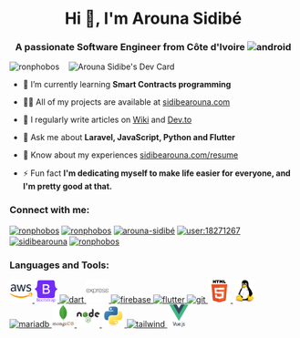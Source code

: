 <h1 align="center">Hi 👋, I'm Arouna Sidibé</h1>
<h3 align="center">A passionate Software Engineer from Côte d'Ivoire <img src="https://encrypted-tbn0.gstatic.com/images?q=tbn:ANd9GcQ2aeb5CSUJZXiqXIVf2HOt_XixZqXvKvp8Bg&usqp=CAU" alt="android" width="20" height="15"/></h3>

<!-- <img align="right" alt="Coding" width="400" src="https://www.bitsbyamel.com/387e4f52081bfebd6ba96d9d784e9f94/javascript_gif.gif"/> -->
<!-- <a href="https://app.daily.dev/ronphobos"><img align="right" src="https://api.daily.dev/devcards/8d7704613a8b43ef8dbc53f7388aa647.png?r=x79" width="400" alt="Arouna Sidibe's Dev Card"/></a> -->
<a href="https://app.daily.dev/mansasidibe"><img align="right" src="https://api.daily.dev/devcards/v2/LpVbWBVMFij6gkrWHUorW.png?r=qi8" width="400" alt="Arouna Sidibe's Dev Card"/></a>

<p align="left"> <img src="https://komarev.com/ghpvc/?username=ronphobos&label=Profile%20views&color=0e75b6&style=flat" alt="ronphobos" /> </p>

- 🌱 I’m currently learning **Smart Contracts programming**

- 👨‍💻 All of my projects are available at [sidibearouna.com](https://sidibe-arouna.vercel.app/projects)

- 📝 I regularly write articles on [Wiki](https://github.com/ronphobos/blog) and [Dev.to](https://dev.to/ronphobos)

- 💬 Ask me about **Laravel, JavaScript, Python and Flutter**

- 📄 Know about my experiences [sidibearouna.com/resume](https://sidibe-arouna.vercel.app/about)

- ⚡ Fun fact **I'm dedicating myself to make life easier for everyone, and I'm pretty good at that.**

<h3 align="left">Connect with me:</h3>
<p align="left">
<a href="https://dev.to/ronphobos" target="blank"><img align="center" src="https://raw.githubusercontent.com/rahuldkjain/github-profile-readme-generator/master/src/images/icons/Social/devto.svg" alt="ronphobos" height="30" width="40" /></a>
<a href="https://twitter.com/ronphobos" target="blank"><img align="center" src="https://raw.githubusercontent.com/rahuldkjain/github-profile-readme-generator/master/src/images/icons/Social/twitter.svg" alt="ronphobos" height="30" width="40" /></a>
<a href="https://linkedin.com/in/arouna-sidibé" target="blank"><img align="center" src="https://raw.githubusercontent.com/rahuldkjain/github-profile-readme-generator/master/src/images/icons/Social/linked-in-alt.svg" alt="arouna-sidibé" height="30" width="40" /></a>
<a href="https://stackoverflow.com/users/18271267/ronphobos" target="blank"><img align="center" src="https://raw.githubusercontent.com/rahuldkjain/github-profile-readme-generator/master/src/images/icons/Social/stack-overflow.svg" alt="user:18271267" height="30" width="40" /></a>
<a href="https://kaggle.com/sidibearouna" target="blank"><img align="center" src="https://raw.githubusercontent.com/rahuldkjain/github-profile-readme-generator/master/src/images/icons/Social/kaggle.svg" alt="sidibearouna" height="30" width="40" /></a>
<a href="https://instagram.com/thisismansasidibe" target="blank"><img align="center" src="https://raw.githubusercontent.com/rahuldkjain/github-profile-readme-generator/master/src/images/icons/Social/instagram.svg" alt="ronphobos" height="30" width="40" /></a>
</p>

<h3 align="left">Languages and Tools:</h3>
<p align="left"> <a href="https://aws.amazon.com" target="_blank" rel="noreferrer"> <img src="https://raw.githubusercontent.com/devicons/devicon/master/icons/amazonwebservices/amazonwebservices-original-wordmark.svg" alt="aws" width="40" height="40"/> </a> <a href="https://getbootstrap.com" target="_blank" rel="noreferrer"> <img src="https://raw.githubusercontent.com/devicons/devicon/master/icons/bootstrap/bootstrap-plain-wordmark.svg" alt="bootstrap" width="40" height="40"/> </a> <a href="https://dart.dev" target="_blank" rel="noreferrer"> <img src="https://www.vectorlogo.zone/logos/dartlang/dartlang-icon.svg" alt="dart" width="40" height="40"/> </a> <a href="https://expressjs.com" target="_blank" rel="noreferrer"> <img src="https://raw.githubusercontent.com/devicons/devicon/master/icons/express/express-original-wordmark.svg" alt="express" width="40" height="40"/> </a> <a href="https://firebase.google.com/" target="_blank" rel="noreferrer"> <img src="https://www.vectorlogo.zone/logos/firebase/firebase-icon.svg" alt="firebase" width="40" height="40"/> </a> <a href="https://flutter.dev" target="_blank" rel="noreferrer"> <img src="https://www.vectorlogo.zone/logos/flutterio/flutterio-icon.svg" alt="flutter" width="40" height="40"/> </a> <a href="https://git-scm.com/" target="_blank" rel="noreferrer"> <img src="https://www.vectorlogo.zone/logos/git-scm/git-scm-icon.svg" alt="git" width="40" height="40"/> </a> <a href="https://www.w3.org/html/" target="_blank" rel="noreferrer"> <img src="https://raw.githubusercontent.com/devicons/devicon/master/icons/html5/html5-original-wordmark.svg" alt="html5" width="40" height="40"/> </a> <a href="https://www.linux.org/" target="_blank" rel="noreferrer"> <img src="https://raw.githubusercontent.com/devicons/devicon/master/icons/linux/linux-original.svg" alt="linux" width="40" height="40"/> </a> <a href="https://mariadb.org/" target="_blank" rel="noreferrer"> <img src="https://www.vectorlogo.zone/logos/mariadb/mariadb-icon.svg" alt="mariadb" width="40" height="40"/> </a> <a href="https://www.mongodb.com/" target="_blank" rel="noreferrer"> <img src="https://raw.githubusercontent.com/devicons/devicon/master/icons/mongodb/mongodb-original-wordmark.svg" alt="mongodb" width="40" height="40"/> </a> <a href="https://nodejs.org" target="_blank" rel="noreferrer"> <img src="https://raw.githubusercontent.com/devicons/devicon/master/icons/nodejs/nodejs-original-wordmark.svg" alt="nodejs" width="40" height="40"/> </a> <a href="https://www.python.org" target="_blank" rel="noreferrer"> <img src="https://raw.githubusercontent.com/devicons/devicon/master/icons/python/python-original.svg" alt="python" width="40" height="40"/> </a> <a href="https://tailwindcss.com/" target="_blank" rel="noreferrer"> <img src="https://www.vectorlogo.zone/logos/tailwindcss/tailwindcss-icon.svg" alt="tailwind" width="40" height="40"/> </a> </a> <a href="https://vuejs.org/" target="_blank" rel="noreferrer"> <img src="https://raw.githubusercontent.com/devicons/devicon/master/icons/vuejs/vuejs-original-wordmark.svg" alt="vuejs" width="40" height="40"/> </a> </p>

